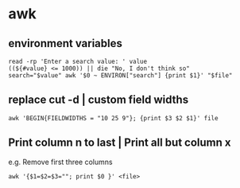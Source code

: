 # awk

## environment variables

```
read -rp 'Enter a search value: ' value
((${#value} <= 1000)) || die "No, I don't think so"
search="$value" awk '$0 ~ ENVIRON["search"] {print $1}' "$file"
```



##  replace cut -d | custom field widths

```
awk 'BEGIN{FIELDWIDTHS = "10 25 9"}; {print $3 $2 $1}' file
```

## Print column n to last | Print all but column x

e.g. Remove first three columns
```
awk '{$1=$2=$3=""; print $0 }' <file>
```
